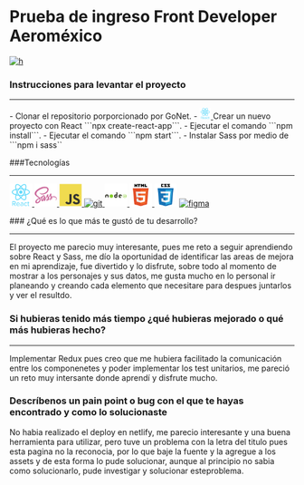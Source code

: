 # Prueba de ingreso Front Developer Aeroméxico
[![h](https://www.pngmart.com/files/3/Harry-Potter-Logo-PNG-Photos.png "h")](https://www.pngmart.com/files/3/Harry-Potter-Logo-PNG-Photos.png "h")
### Instrucciones para levantar el proyecto

------------


<p align="left"><p/>
-  Clonar el repositorio porporcionado por GoNet.
- <a href="https://reactjs.org/" target="_blank" rel="noreferrer"> <img src="https://raw.githubusercontent.com/devicons/devicon/master/icons/react/react-original-wordmark.svg" alt="react" width="20" height="20"/> </a>Crear un nuevo proyecto con React ```npx create-react-app```.
- Ejecutar el comando ```npm install```.
- Ejecutar el comando ```npm start```.
- Instalar Sass por medio de ```npm i sass``



###Tecnologías

------------



<p align="left"> <a href="https://reactjs.org/" target="_blank" rel="noreferrer"> <img src="https://raw.githubusercontent.com/devicons/devicon/master/icons/react/react-original-wordmark.svg" alt="react" width="40" height="40"/> </a><a href="https://sass-lang.com" target="_blank" rel="noreferrer"> <img src="https://raw.githubusercontent.com/devicons/devicon/master/icons/sass/sass-original.svg" alt="sass" width="40" height="40"/> </a><a href="https://developer.mozilla.org/en-US/docs/Web/JavaScript" target="_blank" rel="noreferrer"> <img src="https://raw.githubusercontent.com/devicons/devicon/master/icons/javascript/javascript-original.svg" alt="javascript" width="40" height="40"/> </a><a href="https://git-scm.com/" target="_blank" rel="noreferrer"> <img src="https://www.vectorlogo.zone/logos/git-scm/git-scm-icon.svg" alt="git" width="40" height="40"/> </a><a href="https://nodejs.org" target="_blank" rel="noreferrer"> <img src="https://raw.githubusercontent.com/devicons/devicon/master/icons/nodejs/nodejs-original-wordmark.svg" alt="nodejs" width="40" height="40"/> </a><a href="https://www.w3.org/html/" target="_blank" rel="noreferrer"> <img src="https://raw.githubusercontent.com/devicons/devicon/master/icons/html5/html5-original-wordmark.svg" alt="html5" width="40" height="40"/> </a><a href="https://www.w3schools.com/css/" target="_blank" rel="noreferrer"> <img src="https://raw.githubusercontent.com/devicons/devicon/master/icons/css3/css3-original-wordmark.svg" alt="css3" width="40" height="40"/></a> <a href="https://www.figma.com/" target="_blank" rel="noreferrer"> <img src="https://www.vectorlogo.zone/logos/figma/figma-icon.svg" alt="figma" width="40" height="40"/> </a> 
</p>
###  ¿Qué es lo que más te gustó de tu desarrollo?

------------


 El proyecto me parecio muy interesante, pues me reto a  seguir aprendiendo sobre React y Sass, me dío la oportunidad de identificar las areas de mejora en mi aprendizaje,  fue divertido y lo disfrute, sobre todo al momento de mostrar a los personajes y sus datos, me gusta mucho en lo personal ir planeando y creando cada elemento que necesitare para despues juntarlos y ver el resultdo.
 
###  Si hubieras tenido más tiempo ¿qué hubieras mejorado o qué más hubieras hecho?

------------


Implementar Redux pues  creo que me hubiera facilitado la comunicación entre los componenetes y poder implementar los test unitarios, me pareció un reto muy intersante donde aprendí y  disfrute mucho.

### Descríbenos un pain point o bug con el que te hayas encontrado y como lo solucionaste
No habia realizado el deploy en netlify, me parecio interesante y una buena herramienta para utilizar, pero tuve un problema con la letra del titulo pues esta pagina no la reconocia, por lo que baje la fuente y la agregue a los assets y de esta forma lo pude solucionar, aunque al principio no sabia como solucionarlo, pude investigar y solucionar esteproblema. 
